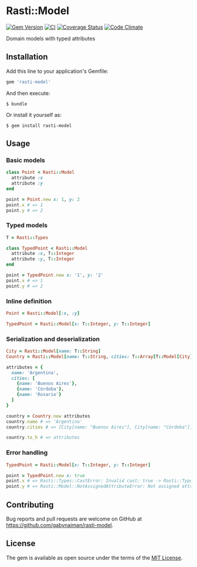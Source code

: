 # Rasti::Model

[![Gem Version](https://badge.fury.io/rb/rasti-model.svg)](https://rubygems.org/gems/rasti-model)
[![CI](https://github.com/gabynaiman/rasti-model/actions/workflows/ci.yml/badge.svg)](https://github.com/gabynaiman/rasti-model/actions/workflows/ci.yml)
[![Coverage Status](https://coveralls.io/repos/github/gabynaiman/rasti-model/badge.svg?branch=master)](https://coveralls.io/github/gabynaiman/rasti-model?branch=master)
[![Code Climate](https://codeclimate.com/github/gabynaiman/rasti-model.svg)](https://codeclimate.com/github/gabynaiman/rasti-model)

Domain models with typed attributes

## Installation

Add this line to your application's Gemfile:

```ruby
gem 'rasti-model'
```

And then execute:

    $ bundle

Or install it yourself as:

    $ gem install rasti-model

## Usage

### Basic models
```ruby
class Point < Rasti::Model
  attribute :x
  attribute :y
end

point = Point.new x: 1, y: 2
point.x # => 1
point.y # => 2
```

### Typed models
```ruby
T = Rasti::Types

class TypedPoint < Rasti::Model
  attribute :x, T::Integer
  attribute :y, T::Integer
end

point = TypedPoint.new x: '1', y: '2'
point.x # => 1
point.y # => 2
```

### Inline definition
```ruby
Point = Rasti::Model[:x, :y]

TypedPoint = Rasti::Model[x: T::Integer, y: T::Integer]
```

### Serialization and deserialization
```ruby
City = Rasti::Model[name: T::String]
Country = Rasti::Model[name: T::String, cities: T::Array[T::Model[City]]]

attributes = {
  name: 'Argentina',
  cities: [
    {name: 'Buenos Aires'},
    {name: 'Córdoba'},
    {name: 'Rosario'}
  ]
}

country = Country.new attributes
country.name # => 'Argentina'
country.cities # => [City[name: "Buenos Aires"], City[name: "Córdoba"], City[name: "Rosario"]]

country.to_h # => attributes
```

### Error handling
```ruby
TypedPoint = Rasti::Model[x: T::Integer, y: T::Integer]

point = TypedPoint.new x: true
point.x # => Rasti::Types::CastError: Invalid cast: true -> Rasti::Types::Integer
point.y # => Rasti::Model::NotAssignedAttributeError: Not assigned attribute y
```

## Contributing

Bug reports and pull requests are welcome on GitHub at https://github.com/gabynaiman/rasti-model.


## License

The gem is available as open source under the terms of the [MIT License](http://opensource.org/licenses/MIT).

